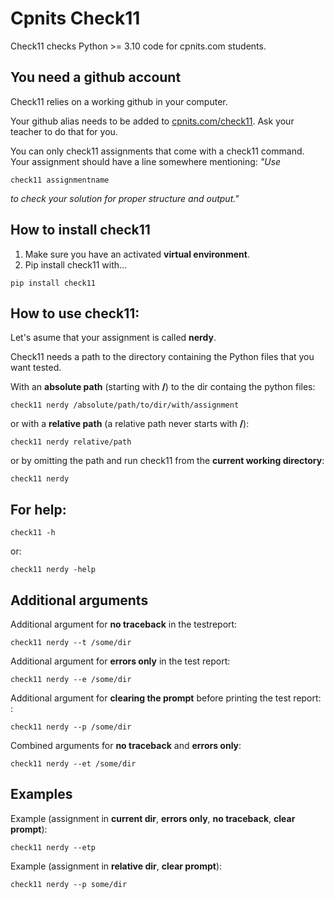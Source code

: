# Cpnits Check11

Check11 checks Python >= 3.10 code for cpnits.com students. 
## You need a github account
Check11 relies on a working github in your computer. 

Your github alias needs to be added to [cpnits.com/check11](https://cpnits.com/check11). Ask your teacher to do that for you.

You can only check11 assignments that come with a check11 command. Your assignment should have a line somewhere mentioning: *"Use* 
```
check11 assignmentname
``` 
*to check your solution for proper structure and output."*

## How to install check11
1. Make sure you have an activated **virtual environment**.
2. Pip install check11 with...
```
pip install check11
```

## How to use check11: 
Let's asume that your assignment is called **nerdy**.

Check11 needs a path to the directory containing the Python files that you want tested.

With an **absolute path** (starting with **/**) to the dir containg the python files:
```
check11 nerdy /absolute/path/to/dir/with/assignment
```

or with a **relative path** (a relative path never starts with **/**): 
```
check11 nerdy relative/path
```

or by omitting the path and run check11 from the **current working directory**: 
```
check11 nerdy
```

## For **help**: 
```
check11 -h 
```

or:
```
check11 nerdy -help 
```

## Additional arguments
Additional argument for **no traceback** in the testreport:  
```
check11 nerdy --t /some/dir 
```

Additional argument for **errors only** in the test report:  
```
check11 nerdy --e /some/dir 
```

Additional argument for **clearing the prompt** before printing the test report:  :
```
check11 nerdy --p /some/dir 
```

Combined arguments for **no traceback** and **errors only**: 
```
check11 nerdy --et /some/dir 
```

## Examples
Example (assignment in **current dir**, **errors only**, **no traceback**, **clear prompt**): 
```
check11 nerdy --etp
```

Example (assignment in **relative dir**, **clear prompt**): 
```
check11 nerdy --p some/dir
```

<!-- [GitHub-flavored Markdown](https://guides.github.com/features/mastering-markdown/) -->